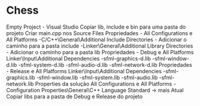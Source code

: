 # Chess
 
Empty Project - Visual Studio
Copiar lib, include e bin para uma pasta do projeto
Criar main.cpp nos Source Files
Propriedades - All Configurations e All Platforms
-C/C++\General\Additional Include  Directories - Adicionar o caminho para a pasta include
-Linker\General\Additional Library Directories - Adicionar o caminho para a pasta lib
Propriedades - Debug e All Platforms
Linker\Input\Additional Dependencies
-sfml-graphics-d.lib
-sfml-window-d.lib
-sfml-system-d.lib
-sfml-audio-d.lib
-sfml-network-d.lib
Propriedades - Release e All Platforms
Linker\Input\Additional Dependencies
-sfml-graphics.lib
-sfml-window.lib
-sfml-system.lib
-sfml-audio.lib
-sfml-network.lib
Properties da solução All Configurations e All Platforms - Configuration Properties\General\C++ Language Standard -> mais Atual
Copiar libs para a pasta de Debug e Release do projeto